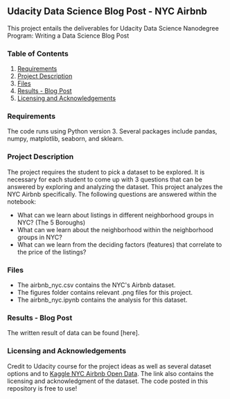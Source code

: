 ## Udacity Data Science Blog Post - NYC Airbnb

This project entails the deliverables for Udacity Data Science Nanodegree Program: Writing a Data Science Blog Post

### Table of Contents

1. [Requirements](#requirements)
2. [Project Description](#description)
3. [Files](#files)
4. [Results - Blog Post](#results)
5. [Licensing and Acknowledgements](#licensing)

### Requirements<a name="requirements"></a>

The code runs using Python version 3. Several packages include pandas, numpy, matplotlib, seaborn, and sklearn. 

### Project Description<a name="description"></a>

The project requires the student to pick a dataset to be explored. It is necessary for each student to come up with 3 questions that can be answered by exploring and analyzing the dataset. This project analyzes the NYC Airbnb specifically. The following questions are answered within the notebook:

- What can we learn about listings in different neighborhood groups in NYC? (The 5 Boroughs) 
- What can we learn about the neighborhood within the neighborhood groups in NYC?
- What can we learn from the deciding factors (features) that correlate to the price of the listings?

### Files<a name="files"></a>

- The airbnb_nyc.csv contains the NYC's Airbnb dataset. 
- The figures folder contains relevant .png files for this project.
- The airbnb_nyc.ipynb contains the analysis for this dataset.

### Results - Blog Post<a name="results"></a>

The written result of data can be found [here]. 

### Licensing and Acknowledgements<a name="licensing"></a>

Credit to Udacity course for the project ideas as well as several dataset options and to [Kaggle NYC Airbnb Open Data](https://www.kaggle.com/dgomonov/new-york-city-airbnb-open-data). The link also contains the licensing and acknowledgment of the dataset. The code posted in this repository is free to use!
